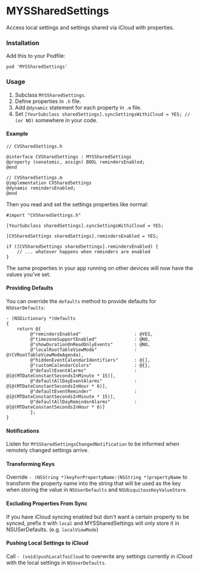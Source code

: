 MYSSharedSettings
=================

Access local settings and settings shared via iCloud with properties.


### Installation

Add this to your Podfile:

    pod 'MYSSharedSettings'


### Usage

1. Subclass `MYSSharedSettings`.
2. Define properties in `.h` file.
3. Add `@dynamic` statement for each property in `.m` file.
4. Set `[YourSubclass sharedSettings].syncSettingsWithiCloud = YES; // (or NO)` somewhere in your code.


#### Example

    // CVSharedSettings.h

    @interface CVSharedSettings : MYSSharedSettings
    @property (nonatomic, assign) BOOL remindersEnabled;
    @end

    // CVSharedSettings.m
	@implementation CVSharedSettings
	@dynamic remindersEnabled;
	@end

Then you read and set the settings properties like normal:

	#import "CVSharedSettings.h"
	
	[YourSubclass sharedSettings].syncSettingsWithiCloud = YES;
	
	[CVSharedSettings sharedSettings].remindersEnabled = YES;
	
	if ([CVSharedSettings sharedSettings].remindersEnabled) {
		// ... whatever happens when reminders are enabled
	}

The same properties in your app running on other devices will now have the values you've set.


#### Providing Defaults

You can override the `defaults` method to provide defaults for `NSUserDefaults`:

	- (NSDictionary *)defaults
	{
    	return @{
             @"remindersEnabled"                    : @YES,
             @"timezoneSupportEnabled"              : @NO,
             @"showDurationOnReadOnlyEvents"        : @NO,
             @"localRootTableViewMode"              : @(CVRootTableViewModeAgenda),
             @"hiddenEventCalendarIdentifiers"      : @[],
             @"customCalendarColors"                : @{},
             @"defaultEventAlarms"                  : @[@(MTDateConstantSecondsInMinute * 15)],
             @"defaultAllDayEventAlarms"            : @[@(MTDateConstantSecondsInHour * 6)],
             @"defaultEventReminder"                : @[@(MTDateConstantSecondsInMinute * 15)],
             @"defaultAllDayReminderAlarms"         : @[@(MTDateConstantSecondsInHour * 6)]
             };
	}
	

#### Notifications

Listen for `MYSSharedSettingsChangedNotification` to be informed when remotely changed settings arrive.


#### Transforming Keys

Override `- (NSString *)keyForPropertyName:(NSString *)propertyName` to transform the property name into the string that will
be used as the key when storing the value in `NSUserDefaults` and `NSUbiquitousKeyValueStore`.


#### Excluding Properties From Sync

If you have iCloud syncing enabled but don't want a certain property to be synced, prefix it with `local` and MYSSharedSettings will only
store it in NSUSerDefaults. (e.g. `localViewMode`)


#### Pushing Local Settings to iCloud

Call `- (void)pushLocalToiCloud` to overwrite any settings currently in iCloud with the local settings in `NSUserDefaults`.
